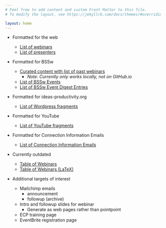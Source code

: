```yaml
---
# Feel free to add content and custom Front Matter to this file.
# To modify the layout, see https://jekyllrb.com/docs/themes/#overriding-theme-defaults

layout: home
---
```

- Formatted for the web
  - [List of webinars](webinars.html)
  - [List of presenters](presenters.html)

- Formatted for BSSw
  - [Curated content with list of past webinars](hpcbp-webinars-cc.md) 
    - *Note: Currently only works locally, not on GitHub.io*
  - [List of BSSw Events](bssw-events-index.html)
  - [List of BSSw Event Digest Entries](bssw-events-digest-index.html)

- Formatted for ideas-productivity.org
  - [List of Wordpress fragments](ipweb-entries-index.html)

- Formatted for YouTube
  - [List of YouTube fragments](youtube-videos-index.html)

- Formatted for Connection Information Emails
  - [List of Connection Information Emails](connection-emails-index.html)

- Currently outdated
  - [Table of Webinars](webinar-table.html)
  - [Table of Webinars (LaTeX)](webinar-table-latex.html)

- Additional targets of interest
  - Mailchimp emails
    - announcement
	- followup (archive)
  - Intro and followup slides for webinar
    - Generate as web pages rather than pointpoint
  - ECP training page
  - EventBrite registration page
